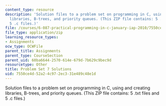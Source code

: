 ```yaml
---
content_type: resource
description: 'Solution files to a problem set on programming in C, using and creating
  libraries, B-trees, and priority queues. (This ZIP file contains: 5 .txt files and
  5 .c files.)'
file: /courses/6-087-practical-programming-in-c-january-iap-2010/7550ce4d52a24c972ec331e489c48e1d_assn07_sol.zip
file_type: application/zip
learning_resource_types:
- Assignments
ocw_type: OCWFile
parent_title: Assignments
parent_type: CourseSection
parent_uid: 60ba6644-2570-614e-679d-7b629c9bec9d
resourcetype: Other
title: Problem Set 7 Solutions
uid: 7550ce4d-52a2-4c97-2ec3-31e489c48e1d
---
```

Solution files to a problem set on programming in C, using and creating libraries, B-trees, and priority queues. (This ZIP file contains: 5 .txt files and 5 .c files.)


